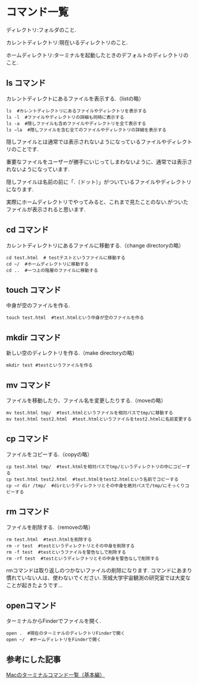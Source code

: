 
# コマンド一覧

ディレクトリ:フォルダのこと.

カレントディレクトリ:現在いるディレクトリのこと.

ホームディレクトリ:ターミナルを起動したときのデフォルトのディレクトリのこと.

## ls コマンド

カレントディレクトにあるファイルを表示する.（listの略）

```bash:ターミナル
ls  #カレントディレクトリにあるファイルやディレクトリを表示する
ls -l  #ファイルやディレクトリの詳細も同時に表示する
ls -a  #隠しファイルも含めファイルやディレクトリを全て表示する
ls −la  #隠しファイルを含む全てのファイルやディレクトリの詳細を表示する
```

隠しファイルとは通常では表示されないようになっているファイルやディレクトリのことです.

重要なファイルをユーザーが勝手にいじってしまわないように、通常では表示されないようになっています.

隠しファイルは名前の前に「.（ドット）」がついているファイルやディレクトリになります.

実際にホームディレクトリでやってみると、これまで見たことのない.がついたファイルが表示されると思います.


## cd コマンド

カレントディレクトリにあるファイルに移動する.（change directoryの略）

```bash:ターミナル
cd test.html  # testテストというファイルに移動する
cd ~/  #ホームディレクトリに移動する
cd ..  #一つ上の階層のファイルに移動する
```

## touch コマンド

中身が空のファイルを作る.

```bash:ターミナル
touch test.html  #test.htmlという中身が空のファイルを作る
```

## mkdir コマンド

新しい空のディレクトリを作る.（make directoryの略）

```bash:ターミナル
mkdir test #testというファイルを作る
```

## mv コマンド

ファイルを移動したり、ファイル名を変更したりする.（moveの略）

```bash:ターミナル
mv test.html tmp/  #test.htmlというファイルを相対パスでtmp/に移動する
mv test.html test2.html  #test.htmlというファイルをtest2.htmlに名前変更する
```

## cp コマンド

ファイルをコピーする.（copyの略）

```bash:ターミナル
cp test.html tmp/  #test.htmlを相対パスでtmp/というディレクトリの中にコピーする
cp test.html test2.html  #test.htmlをtest2.htmlという名前でコピーする
cp −r dir /tmp/  #dirというディレクトリとその中身を絶対パスで/tmp/にそっくりコピーする
```

## rm コマンド

ファイルを削除する.（removeの略）

```bash:ターミナル
rm test.html  #test.htmlを削除する
rm -r test  #testというディレクトリとその中身を削除する
rm -f test  #testというファイルを警告なしで削除する
rm -rf test  #testというディレクトリとその中身を警告なしで削除する
```

rmコマンドは取り返しのつかないファイルの削除になります.
コマンドにあまり慣れていない人は、使わないでください.
茨城大学宇宙観測の研究室では大変なことが起きたようです...


## openコマンド
ターミナルからFinderでファイルを開く.

```bash:ターミナル
open .  #現在のターミナルのディレクトリFinderで開く
open ~/  #ホームディレトリをFinderで開く
```

## 参考にした記事

[Macのターミナルコマンド一覧（基本編）](https://qiita.com/ryouzi/items/f9dee1540a04a0bfb9a3)